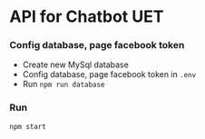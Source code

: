 # API for Chatbot UET

### Config database, page facebook token
* Create new MySql database
* Config database, page facebook token in `.env` 
* Run `npm run database`

### Run
```
npm start
```